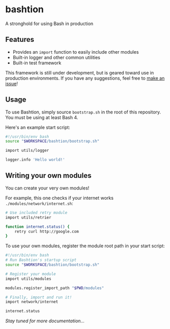 # bashtion

A stronghold for using Bash in production

## Features

* Provides an `import` function to easily include other modules
* Built-in logger and other common utilities
* Built-in test framework

This framework is still under development, but is geared toward use in production environments. If you have any suggestions, feel free to [make an issue](https://github.com/JohnStarich/bashtion/issues/new)!

## Usage

To use Bashtion, simply source `bootstrap.sh` in the root of this repository. You must be using at least Bash 4.

Here's an example start script:

```bash
#!/usr/bin/env bash
source "$WORKSPACE/bashtion/bootstrap.sh"

import utils/logger

logger.info 'Hello world!'
```

## Writing your own modules

You can create your very own modules!

For example, this one checks if your internet works `./modules/network/internet.sh`:

```bash
# Use included retry module
import utils/retrier

function internet.status() {
    retry curl http://google.com
}
```

To use your own modules, register the module root path in your start script:

```bash
#!/usr/bin/env bash
# Run Bashtion's startup script
source "$WORKSPACE/bashtion/bootstrap.sh"

# Register your module
import utils/modules

modules.register_import_path "$PWD/modules"

# Finally, import and run it!
import network/internet

internet.status
```

_Stay tuned for more documentation..._
